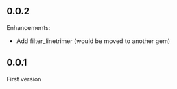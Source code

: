 ## 0.0.2

Enhancements:

* Add filter_linetrimer (would be moved to another gem)

## 0.0.1

First version


